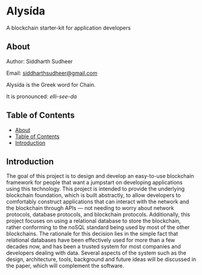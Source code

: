 Alysída
=========================== 

A blockchain starter-kit for application developers

## About
Author: Siddharth Sudheer

Email: siddharthsudheer@gmail.com

Alysída is the Greek word for Chain.

It is pronounced: *elli-see-da*

## Table of Contents
- [About](#about)
- [Table of Contents](#table-of-contents)
- [Introduction](#introduction)


## Introduction
The goal of this project is to design and develop an easy-to-use blockchain framework for people that want a jumpstart on developing applications using this technology.  This project is intended to provide the underlying blockchain foundation, which is built abstractly, to allow developers to comfortably construct applications that can interact with the network and the blockchain through APIs –– not needing to worry about network protocols, database protocols, and blockchain protocols. Additionally, this project focuses on using a relational database to store the blockchain, rather conforming to the noSQL standard being used by most of the other blockchains. The rationale for this decision lies in the simple fact that relational databases have been effectively used for more than a few decades now, and has been a trusted system for most companies and developers dealing with data. Several aspects of the system such as the design, architecture, tools, background and future ideas will be discussed in the paper, which will complement the software.